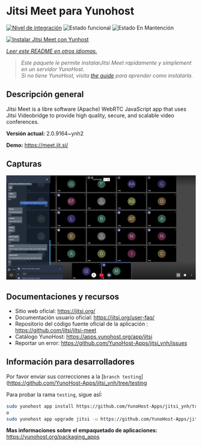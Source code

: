 <!--
Este archivo README esta generado automaticamente<https://github.com/YunoHost/apps/tree/master/tools/readme_generator>
No se debe editar a mano.
-->

# Jitsi Meet para Yunohost

[![Nivel de integración](https://dash.yunohost.org/integration/jitsi.svg)](https://dash.yunohost.org/appci/app/jitsi) ![Estado funcional](https://ci-apps.yunohost.org/ci/badges/jitsi.status.svg) ![Estado En Mantención](https://ci-apps.yunohost.org/ci/badges/jitsi.maintain.svg)

[![Instalar Jitsi Meet con Yunhost](https://install-app.yunohost.org/install-with-yunohost.svg)](https://install-app.yunohost.org/?app=jitsi)

*[Leer este README en otros idiomas.](./ALL_README.md)*

> *Este paquete le permite instalarJitsi Meet rapidamente y simplement en un servidor YunoHost.*  
> *Si no tiene YunoHost, visita [the guide](https://yunohost.org/install) para aprender como instalarla.*

## Descripción general

Jitsi Meet is a libre software (Apache) WebRTC JavaScript app that uses Jitsi Videobridge to provide high quality, secure, and scalable video conferences.


**Versión actual:** 2.0.9164~ynh2

**Demo:** <https://meet.jit.si/>

## Capturas

![Captura de Jitsi Meet](./doc/screenshots/screenshot.png)

## Documentaciones y recursos

- Sitio web oficial: <https://jitsi.org/>
- Documentación usuario oficial: <https://jitsi.org/user-faq/>
- Repositorio del código fuente oficial de la aplicación : <https://github.com/jitsi/jitsi-meet>
- Catálogo YunoHost: <https://apps.yunohost.org/app/jitsi>
- Reportar un error: <https://github.com/YunoHost-Apps/jitsi_ynh/issues>

## Información para desarrolladores

Por favor enviar sus correcciones a la [`branch testing`](https://github.com/YunoHost-Apps/jitsi_ynh/tree/testing

Para probar la rama `testing`, sigue asÍ:

```bash
sudo yunohost app install https://github.com/YunoHost-Apps/jitsi_ynh/tree/testing --debug
o
sudo yunohost app upgrade jitsi -u https://github.com/YunoHost-Apps/jitsi_ynh/tree/testing --debug
```

**Mas informaciones sobre el empaquetado de aplicaciones:** <https://yunohost.org/packaging_apps>
